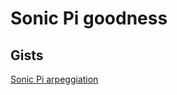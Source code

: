 # Sonic Pi goodness

## Gists
[Sonic Pi arpeggiation](https://gist.github.com/alexglow/f2d3c74731f1f608d29b71cee3db79cd)
